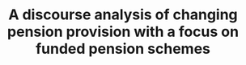 ---
id: altersvorsorge
title: "A discourse analysis of changing pension provision with a focus on funded pension schemes"
title_project: "A discourse analysis of changing pension provision with a focus on funded pension schemes"
title_short: "Altersvorsorge"
period: "Oct 23 – Mar 24 (6 months)" 
round: "3"
lecture2go: "68033"
uhh_url: "https://www.hcl.uni-hamburg.de/ddlitlab/data-literacy-studierendenprojekte/dritte-foerderrunde/altersvorsorge.html"
students: "Lea-Salome Neserke, Yannick Walter, Sonja Wernicke"
mentor: "Prof. Dr. Marianne Saam"
text: |
    How is financial retirement provision discussed? That is the fundamental question of our research project. More specifically, the topic is the discourse in the public media about financing people after their working lives. Under the question “How has retirement provision been discussed in the last ten years and what significance does capital coverage have in this discourse?” we will search through weekly and daily newspapers and analyze their discussions using a mixed methods approach.

    The background to our question is the shift in retirement provision over the last 30 years from statutory, pay-as-you-go schemes to private, funded schemes. In the 1980s, the statutory pension insurance scheme (GRV) still guaranteed 70 percent of net earnings, but since then the level of protection has fallen to 43 percent. This, among other factors, increases the risk of poverty in later life. The corresponding trend toward “strengthening funded elements in the second and third pillars of old-age provision and abandoning the goal of securing living standards as the objective of statutory pension insurance” is referred to in academic discourse as a paradigm shift. The assumption that the GRV would no longer guarantee living standards was manifested politically at the beginning of the millennium in the Riester pension, the Retirement Assets Act (AVmG) and the Retirement Assets Supplement Act (AVmEG). However, not only can the GRV no longer finance pensions to the same extent as before, but according to the political narrative, its financing will no longer be possible on a purely pay-as-you-go basis in the future; capital funding is one proposed solution. This assumption has become particularly apparent with the introduction of generational capital as a response to the inadequacy of the pay-as-you-go GRV. Because of this development, independent action by private individuals in retirement provision is becoming increasingly relevant. Since such action requires knowledge, which is disseminated through the media, we will examine the public discourse on the topic of retirement provision. We will pay particular attention to the significance of capital coverage. 

    Accordingly, we will use discourse analysis. The analysis will be based on German weekly and daily newspapers, as these reflect public discourse (e.g., taz, Welt Online, Die Zeit, Der Tagesspiegel, Der Spiegel, Die Bild). However, we cannot examine all articles dealing with pensions or retirement provision in the form of close reading, which is why we will use the blended reading method. This complements classical discourse analysis and hermeneutics with text mining techniques. In order to be able to process even larger amounts of data, we are cooperating with the House of Computing and Data Science (HCDS) and using the D-WISE Tool Suite developed by them. This makes it possible to apply manually coded categories to large amounts of data using machine learning without having to read the texts themselves, as is the case with classic close reading. The material obtained is first analyzed using a pattern analysis, which takes temporality into account in the data analysis. We will then conduct a sociological discourse analysis according to Reiner Keller (2011). In this way, we combine classical quantitative approaches such as text mining with the otherwise mostly qualitative research approach of discourse analysis in our analysis. 


    ##### References

    Keller, R. (2011). Wissenssoziologische Diskursanalyse – Grundlegung eines Forschungsprogramms. Springer Fachmedien Wiesbaden. DOI: 10.1007/978-3-531-92058-0. 

image: "https://www.hcl.uni-hamburg.de/18288324/altersvorsorge-733x414-400e3e11c933864cbef06aed26c00b401741fe30.jpg"
image_credit: "Steve Buissinne / Pixabay"
---